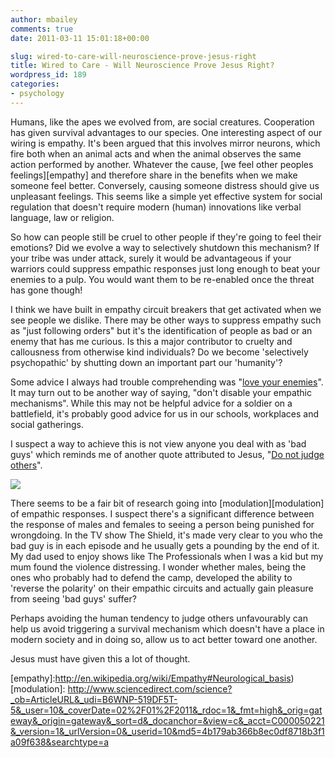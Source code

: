 ```yaml
---
author: mbailey
comments: true
date: 2011-03-11 15:01:18+00:00

slug: wired-to-care-will-neuroscience-prove-jesus-right
title: Wired to Care - Will Neuroscience Prove Jesus Right?
wordpress_id: 189
categories:
- psychology
---
```


Humans, like the apes we evolved from, are social creatures. Cooperation has
given survival advantages to our species. One interesting aspect of our wiring
is empathy. It's been argued that this involves mirror neurons, which fire both
when an animal acts and when the animal observes the same action performed by
another. Whatever the cause, [we feel other peoples feelings][empathy] and
therefore share in the benefits when we make someone feel better. Conversely,
causing someone distress should give us unpleasant feelings. This seems like a
simple yet effective system for social regulation that doesn't require modern
(human) innovations like verbal language, law or religion.

So how can people still be cruel to other people if they're going to feel their
emotions? Did we evolve a way to selectively shutdown this mechanism? If your
tribe was under attack, surely it would be advantageous if your warriors could
suppress empathic responses just long enough to beat your enemies to a pulp.
You would want them to be re-enabled once the threat has gone though!

I think we have built in empathy circuit breakers that get activated when we
see people we dislike. There may be other ways to suppress empathy such as
"just following orders" but it's the identification of people as bad or an
enemy that has me curious. Is this a major contributor to cruelty and
callousness from otherwise kind individuals? Do we become 'selectively
psychopathic' by shutting down an important part our 'humanity'?

Some advice I always had trouble comprehending was "[love your
enemies](http://bible.cc/matthew/5-44.htm)". It may turn out to be another way
of saying, "don't disable your empathic mechanisms". While this may not be
helpful advice for a soldier on a battlefield, it's probably good advice for us
in our schools, workplaces and social gatherings.

I suspect a way to achieve this is not view anyone you deal with as 'bad guys' which reminds me of another quote attributed to Jesus, "[Do not judge others](http://bible.cc/matthew/7-1.htm)".

[![](../../assets/610x-150x150.jpg)](../../assets/610x.jpg)

There seems to be a fair bit of research going into [modulation][modulation] of
empathic responses. I suspect there's a significant difference between the
response of males and females to seeing a person being punished for wrongdoing.
In the TV show The Shield, it's made very clear to you who the bad guy is in
each episode and he usually gets a pounding by the end of it. My dad used to
enjoy shows like The Professionals when I was a kid but my mum found the
violence distressing. I wonder whether males, being the ones who probably had
to defend the camp, developed the ability to 'reverse the polarity' on their
empathic circuits and actually gain pleasure from seeing 'bad guys' suffer?

Perhaps avoiding the human tendency to judge others unfavourably can help us
avoid triggering a survival mechanism which doesn't have a place in modern
society and in doing so, allow us to act better toward one another.

Jesus must have given this a lot of thought.

[empathy]:http://en.wikipedia.org/wiki/Empathy#Neurological_basis) 
[modulation]: http://www.sciencedirect.com/science?_ob=ArticleURL&_udi=B6WNP-519DF5T-5&_user=10&_coverDate=02%2F01%2F2011&_rdoc=1&_fmt=high&_orig=gateway&_origin=gateway&_sort=d&_docanchor=&view=c&_acct=C000050221&_version=1&_urlVersion=0&_userid=10&md5=4b179ab366b8ec0df8718b3f1a09f638&searchtype=a
